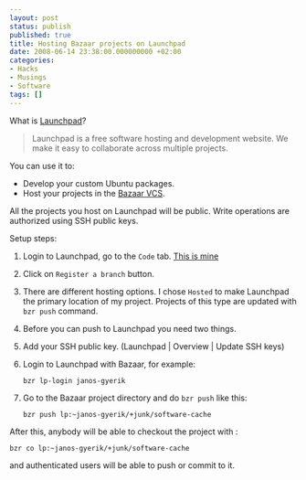 ```yaml
---
layout: post
status: publish
published: true
title: Hosting Bazaar projects on Launchpad
date: 2008-06-14 23:38:00.000000000 +02:00
categories:
- Hacks
- Musings
- Software
tags: []
---
```

What is [Launchpad](https://launchpad.net/)?

> Launchpad is a free software hosting and development website. We make it easy to collaborate across multiple projects.

You can use it to:

- Develop your custom Ubuntu packages.
- Host your projects in the [Bazaar VCS](http://bazaar-vcs.org/).

All the projects you host on Launchpad will be public.
Write operations are authorized using SSH public keys. 

Setup steps:

1. Login to Launchpad, go to the `Code` tab. [This is mine](https://code.launchpad.net/~janos-gyerik)
1. Click on `Register a branch` button.
1. There are different hosting options. I chose `Hosted` to make Launchpad the primary location of my project. Projects of this type are updated with `bzr push` command.
1. Before you can push to Launchpad you need two things. 
1. Add your SSH public key. (Launchpad | Overview | Update SSH keys)
1. Login to Launchpad with Bazaar, for example: 

    ```
    bzr lp-login janos-gyerik
    ```

1. Go to the Bazaar project directory and do `bzr push` like this: 

    ```
    bzr push lp:~janos-gyerik/+junk/software-cache
    ```

After this, anybody will be able to checkout the project with :
```
bzr co lp:~janos-gyerik/+junk/software-cache
```
and authenticated users will be able to push or commit to it.
